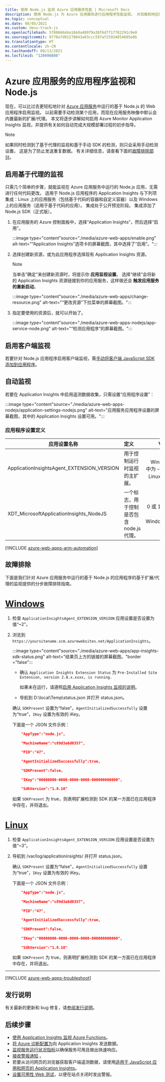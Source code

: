 ```yaml
---
title: 使用 Node.js 监视 Azure 应用服务性能 | Microsoft Docs
description: 使用 Node.js 为 Azure 应用服务进行应用程序性能监视。 对加载和响应时间、依赖项信息绘制图表，并针对性能设置警报。
ms.topic: conceptual
ms.date: 08/05/2021
ms.custom: devx-track-js
ms.openlocfilehash: 5f80666d4a184da40979a38f6d7f17782291c9e0
ms.sourcegitcommit: 0770a7d91278043a83ccc597af25934854605e8b
ms.translationtype: HT
ms.contentlocale: zh-CN
ms.lasthandoff: 09/13/2021
ms.locfileid: "128698886"
---
```

# <a name="application-monitoring-for-azure-app-service-and-nodejs"></a>Azure 应用服务的应用程序监视和 Node.js

现在，可以比过去更轻松地针对 [Azure 应用服务](../../app-service/index.yml)中运行的基于 Node.js 的 Web 应用程序启用监视。 以前需要手动检测某个应用，而现在应用服务映像中默认会内置最新的扩展/代理。 本文将逐步讲解如何启用 Azure Monitor Application Insights 监视，并提供有关如何自动完成大规模部署过程的初步指导。

> [!NOTE]
> 如果同时检测到了基于代理的监视和基于手动 SDK 的检测，则只会采用手动检测设置， 这是为了防止发送重复数据。 有关详细信息，请查看下面的[故障排除部分](#troubleshooting)。

## <a name="enable-agent-based-monitoring"></a>启用基于代理的监视

只需几个简单的步骤，就能监视在 Azure 应用服务中运行的 Node.js 应用，无需进行任何代码更改。 适用于 Node.js 应用程序的 Application Insights 与下列项集成：Linux 上的应用服务（包括基于代码的容器和自定义容器）以及 Windows 上的应用服务（适用于基于代码的应用）。 集成处于公开预览阶段。 集成添加了 Node.js SDK（正式版）。 

1. 在应用服务的 Azure 控制面板中，选择“Application Insights”，然后选择“启用”。 

    :::image type="content"source="./media/azure-web-apps/enable.png" alt-text="“Application Insights”选项卡的屏幕截图，其中选择了“启用”。"::: 

2. 选择创建新资源，或为此应用程序选择现有 Application Insights 资源。

     > [!NOTE]
     > 当单击“确定”来创建新资源时，将提示你 **应用监视设置**。 选择“继续”会将新的 Application Insights 资源链接到你的应用服务，这样做还会 **触发应用服务的重新启动**。 
    
    :::image type="content"source="./media/azure-web-apps/change-resource.png" alt-text="“更改资源”下拉菜单的屏幕截图。"::: 
    
3. 指定要使用的资源后，就可以开始了。 


    :::image type="content"source="./media/azure-web-apps-nodejs/app-service-node.png" alt-text="“检测应用程序”的屏幕截图。"::: 


## <a name="enable-client-side-monitoring"></a>启用客户端监视

若要针对 Node.js 应用程序启用客户端监视，需[手动将客户端 JavaScript SDK 添加到应用程序](./javascript.md)。

## <a name="automate-monitoring"></a>自动监视

若要在 Application Insights 中启用遥测数据收集，只需设置“应用程序设置”：

:::image type="content"source="./media/azure-web-apps-nodejs/application-settings-nodejs.png" alt-text="应用服务应用程序设置的屏幕截图，其中的 Application Insights 设置可用。"::: 


### <a name="application-settings-definitions"></a>应用程序设置定义

|应用设置名称 |  定义 | Value |
|-----------------|:------------|-------------:|
|ApplicationInsightsAgent_EXTENSION_VERSION | 用于控制运行时监视的主扩展。 | 在 Windows 中为 `~2`，在 Linux 中为 `~3` |
|XDT_MicrosoftApplicationInsights_NodeJS |  一个标志，用于控制是否包含 node.js 代理。 | 0 或 1 仅适用于 Windows。 |


[!INCLUDE [azure-web-apps-arm-automation](../../../includes/azure-monitor-app-insights-azure-web-apps-arm-automation.md)]


## <a name="troubleshooting"></a>故障排除

下面是我们针对 Azure 应用服务中运行的基于 Node.js 的应用程序的基于扩展/代理的监视提供的分步故障排除指南。

# <a name="windows"></a>[Windows](#tab/windows)

1. 检查 `ApplicationInsightsAgent_EXTENSION_VERSION` 应用设置是否设置为值“~2”。
2. 浏览到 `https://yoursitename.scm.azurewebsites.net/ApplicationInsights`。  

    :::image type="content"source="./media/azure-web-apps/app-insights-sdk-status.png" alt-text="结果页上方的链接的屏幕截图。"border ="false"::: 

    - 确认 `Application Insights Extension Status` 为 `Pre-Installed Site Extension, version 2.8.x.xxxx, is running.` 

         如果未在运行，请遵照[启用 Application Insights 监视的说明](#enable-agent-based-monitoring)。

    - 导航到 D:\local\Temp\status.json 并打开 status.json。

    确认 `SDKPresent` 设置为“false”，`AgentInitializedSuccessfully` 设置为“true”，`IKey` 设置为有效的 iKey。

    下面是一个 JSON 文件示例：

    ```json
        "AppType":"node.js",
                
        "MachineName":"c89d3a6d0357",
                
        "PID":"47",
                
        "AgentInitializedSuccessfully":true,
                
        "SDKPresent":false,
                
        "IKey":"00000000-0000-0000-0000-000000000000",
                
        "SdkVersion":"1.8.10"
    
    ```

    如果 `SDKPresent` 为 true，则表明扩展检测到 SDK 的某一方面已在应用程序中存在，并将退出。


# <a name="linux"></a>[Linux](#tab/linux)

1. 检查 `ApplicationInsightsAgent_EXTENSION_VERSION` 应用设置是否设置为值“~3”。
2. 导航到 /var/log/applicationinsights/ 并打开 status.json。

    确认 `SDKPresent` 设置为“false”，`AgentInitializedSuccessfully` 设置为“true”，`IKey` 设置为有效的 iKey。

    下面是一个 JSON 文件示例：

    ```json
        "AppType":"node.js",
                
        "MachineName":"c89d3a6d0357",
                
        "PID":"47",
                
        "AgentInitializedSuccessfully":true,
                
        "SDKPresent":false,
                
        "IKey":"00000000-0000-0000-0000-000000000000",
                
        "SdkVersion":"1.8.10"
    
    ```

    如果 `SDKPresent` 为 true，则表明扩展检测到 SDK 的某一方面已在应用程序中存在，并将退出。
---

[!INCLUDE [azure-web-apps-troubleshoot](../../../includes/azure-monitor-app-insights-azure-web-apps-troubleshoot.md)]

## <a name="release-notes"></a>发行说明

有关最新的更新和 bug 修复，请[参阅发行说明](web-app-extension-release-notes.md)。

## <a name="next-steps"></a>后续步骤
* [使用 Application Insights 监视 Azure Functions](monitor-functions.md)。
* [将 Azure 诊断配置为](../agents/diagnostics-extension-to-application-insights.md)向 Application Insights 发送数据。
* [监视服务运行状况指标](../data-platform.md)以确保服务可用且做出快速响应。
* [接收警报通知](../alerts/alerts-overview.md) 。
* 若要从访问网页的浏览器获取客户端遥测数据，请使用[适用于 JavaScript 应用和网页的 Application Insights](javascript.md)。
* [设置可用性 Web 测试](monitor-web-app-availability.md)，以便在站点关闭时发出警报。